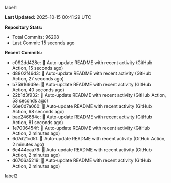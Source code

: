 
label1 
<!-- ACTIVITY_START -->
**Last Updated:** 2025-10-15 00:41:29 UTC

**Repository Stats:**
- Total Commits: 96208
- Last Commit: 15 seconds ago

**Recent Commits:**
- c092dd428e: 🤖 Auto-update README with recent activity (GitHub Action, 15 seconds ago)
- d8802f46d3: 🤖 Auto-update README with recent activity (GitHub Action, 27 seconds ago)
- b759169d9e: 🤖 Auto-update README with recent activity (GitHub Action, 40 seconds ago)
- 22b1d3f932: 🤖 Auto-update README with recent activity (GitHub Action, 53 seconds ago)
- 66e0d7a060: 🤖 Auto-update README with recent activity (GitHub Action, 68 seconds ago)
- bae246684c: 🤖 Auto-update README with recent activity (GitHub Action, 81 seconds ago)
- 1e7006454f: 🤖 Auto-update README with recent activity (GitHub Action, 2 minutes ago)
- 6d7d21cd51: 🤖 Auto-update README with recent activity (GitHub Action, 2 minutes ago)
- 6c444caa76: 🤖 Auto-update README with recent activity (GitHub Action, 2 minutes ago)
- d6706a5219: 🤖 Auto-update README with recent activity (GitHub Action, 2 minutes ago)
<!-- ACTIVITY_END -->

label2
